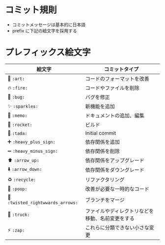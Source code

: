 # コミット規則
-   コミットメッセージは基本的に日本語
-   prefix に下記の絵文字を採用する

# プレフィックス絵文字
| 絵文字                            | コミットタイプ                                   |
| --------------------------------- | ------------------------------------------------ |
| 🎨 `:art:`                        | コードのフォーマットを改善                       |
| 🔥 `:fire:`                       | コードやファイルを削除                           |
| 🐛 `:bug:`                        | バグを修正                                       |
| ✨ `:sparkles:`                   | 新機能を追加                                     |
| 📝 `:memo:`                       | ドキュメントの追加、編集                         |
| 🚀 `:rocket:`                     | ビルド                                           |
| 🎉 `:tada:`                       | Initial commit                                   |
| ➕ `:heavy_plus_sign:`            | 依存関係を追加                                   |
| ➖ `:heavy_minus_sign:`           | 依存関係を削除                                   |
| ⬆️ `:arrow_up:`                   | 依存関係をアップグレード                         |
| ⬇️ `:arrow_down:`                 | 依存関係をダウングレード                         |
| ♻️ `:recycle:`                    | リファクタリング                                 |
| 💩 `:poop:`                       | 改善が必要な一時的なコード                       |
| 🔀 `:twisted_rightwwards_arrows:` | ブランチをマージ                                 |
| 🚚 `:truck:`                      | ファイルやディレクトリなどを移動、名前変更をする |
| ⚡ `:zap:`                        | これらに分類できない小さな変更                   |
